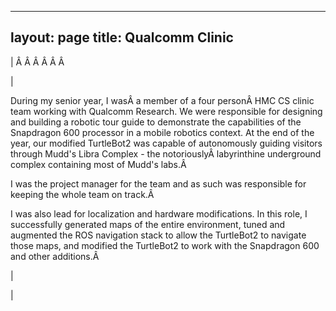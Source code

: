 

---
layout: page
title: Qualcomm Clinic
---

  

| 
Â Â Â Â Â Â   

 | 

 During my senior year, I wasÂ a member of a four personÂ HMC CS clinic team working with Qualcomm Research. We were responsible for designing and building a robotic tour guide to demonstrate the capabilities of the Snapdragon 600 processor in a mobile robotics context. At the end of the year, our modified TurtleBot2 was capable of autonomously guiding visitors through Mudd's Libra Complex - the notoriouslyÂ labyrinthine underground complex containing most of Mudd's labs.Â 

  

I was the project manager for the team and as such was responsible for keeping the whole team on track.Â 

  

I was also lead for localization and hardware modifications. In this role, I successfully generated maps of the entire environment, tuned and augmented the ROS navigation stack to allow the TurtleBot2 to navigate those maps, and modified the TurtleBot2 to work with the Snapdragon 600 and other additions.Â 

  

 | 
  

 |

  


